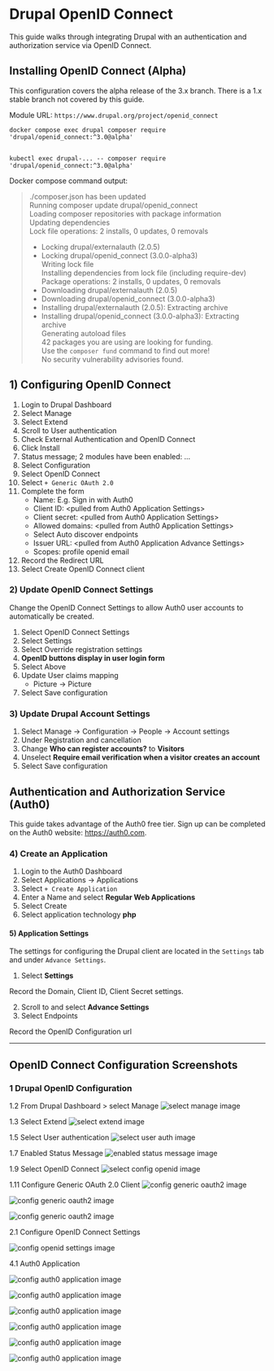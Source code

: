 # Drupal OpenID Connect

This guide walks through integrating Drupal with an authentication and 
authorization service via OpenID Connect. 

## Installing OpenID Connect (Alpha)

This configuration covers the alpha release of the 3.x branch. There is a 1.x 
stable branch not covered by this guide. 

Module URL: `https://www.drupal.org/project/openid_connect` 

    docker compose exec drupal composer require 'drupal/openid_connect:^3.0@alpha'
    
    
    kubectl exec drupal-... -- composer require 'drupal/openid_connect:^3.0@alpha'

Docker compose command output:

> ./composer.json has been updated  
> Running composer update drupal/openid\_connect  
> Loading composer repositories with package information  
> Updating dependencies  
> Lock file operations: 2 installs, 0 updates, 0 removals  
> 
> - Locking drupal/externalauth (2.0.5)  
> - Locking drupal/openid\_connect (3.0.0-alpha3)  
>   Writing lock file  
>   Installing dependencies from lock file (including require-dev)  
>   Package operations: 2 installs, 0 updates, 0 removals  
> - Downloading drupal/externalauth (2.0.5)  
> - Downloading drupal/openid\_connect (3.0.0-alpha3)  
> - Installing drupal/externalauth (2.0.5): Extracting archive  
> - Installing drupal/openid\_connect (3.0.0-alpha3): Extracting archive  
>   Generating autoload files  
>   42 packages you are using are looking for funding.  
>   Use the `composer fund` command to find out more!  
>   No security vulnerability advisories found.  

## 1) Configuring OpenID Connect

1. Login to Drupal Dashboard  
2. Select Manage  
3. Select Extend
4. Scroll to User authentication  
5. Check External Authentication and OpenID Connect  
6. Click Install  
7. Status message; 2 modules have been enabled: ...  
8. Select Configuration  
9. Select OpenID Connect 
10. Select `+ Generic OAuth 2.0` 
11. Complete the form
    * Name: E.g. Sign in with Auth0
    * Client ID: \<pulled from Auth0 Application Settings\>
    * Client secret: \<pulled from Auth0 Application Settings\>
    * Allowed domains: \<pulled from Auth0 Application Settings\>
    * Select Auto discover endpoints
    * Issuer URL:  \<pulled from Auth0 Application Advance Settings\>
    * Scopes: profile openid email
12. Record the Redirect URL 
13. Select Create OpenID Connect client  

### 2) Update OpenID Connect Settings

Change the OpenID Connect Settings to allow Auth0 user accounts to automatically 
be created. 

1. Select OpenID Connect Settings 
2. Select Settings 
3. Select Override registration settings 
4. __OpenID buttons display in user login form__ 
5. Select Above 
6. Update User claims mapping
   * Picture -> Picture
7. Select Save configuration

### 3) Update Drupal Account Settings

1. Select Manage -> Configuration -> People -> Account settings
2. Under Registration and cancellation 
3. Change __Who can register accounts?__ to __Visitors__
4. Unselect __Require email verification when a visitor creates an account__ 
5. Select Save configuration

## Authentication and Authorization Service (Auth0)

This guide takes advantage of the Auth0 free tier. Sign up can be completed on 
the Auth0 website: https://auth0.com. 

### 4) Create an Application

1. Login to the Auth0 Dashboard
2. Select Applications -> Applications 
3. Select `+ Create Application`
4. Enter a Name and select __Regular Web Applications__
5. Select Create
6. Select application technology __php__

#### 5) Application Settings

The settings for configuring the Drupal client are located in the `Settings` 
tab and under `Advance Settings`. 

1. Select __Settings__

Record the Domain, Client ID, Client Secret settings.

2. Scroll to and select __Advance Settings__
3. Select Endpoints 

Record the OpenID Configuration url

---

## OpenID Connect Configuration Screenshots

### 1 Drupal OpenID Configuration

1.2 From Drupal Dashboard > select Manage
![select manage image](./image/drupal_select_manage.png "Manage")

1.3 Select Extend
![select extend image](./image/drupal_select_extend.png "Extend")

1.5 Select User authentication
![select user auth image](./image/drupal_openid_config_extend_user_auth.png "Extend User authentication")

1.7 Enabled Status Message 
![enabled status message image](./image/drupal_openid_module_status_message.png "Enabled Status Message")

1.9 Select OpenID Connect
![select config openid image](./image/drupal_configuration_select_openid_connect.png "Select OpenID Connect")

1.11 Configure Generic OAuth 2.0 Client
![config generic oauth2 image](./image/drupal_openid_config_1a.png "Generic OAuth 2.0 Configuration")

![config generic oauth2 image](./image/drupal_openid_config_1b.png "Generic OAuth 2.0 Configuration")

![config generic oauth2 image](./image/drupal_openid_config_1c.png "Generic OAuth 2.0 Configuration")

2.1 Configure OpenID Connect Settings

![config openid settings image](./image/drupal_openid_config_settings.png "General OpenID Connect Settings")

4.1 Auth0 Application 

![config auth0 application image](./image/auth0_applications_applications.png "Auth0 > Applications > Applications")

![config auth0 application image](./image/auth0_application_settings.png "Application Settings")

![config auth0 application image](./image/auth0_application_technology_1a.png "Application Technology")

![config auth0 application image](./image/auth0_application_technology_1b.png "Application Technology")

![config auth0 application image](./image/auth0_application_advance_settings.png "Application Advnacd Settings")

![config auth0 application image](./image/auth0_application_advance_settings_endpoints.png "Application Advnacd Settings Endpoints")
